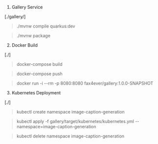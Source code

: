 1. Gallery Service

[./gallery/]

> ./mvnw compile quarkus:dev

> ./mvnw package

2. Docker Build

[./]

> docker-compose build

> docker-compose push

> docker run -i --rm -p 8080:8080 fax4ever/gallery:1.0.0-SNAPSHOT

3. Kubernetes Deployment

[./]

> kubectl create namespace image-caption-generation

> kubectl apply -f gallery/target/kubernetes/kubernetes.yml --namespace=image-caption-generation

> kubectl delete namespace image-caption-generation